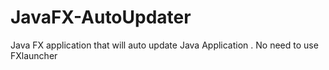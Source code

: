 # JavaFX-AutoUpdater
Java FX application that will auto update Java Application . No need to use FXlauncher
